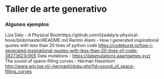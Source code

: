# Taller de arte generativo


### Algunos ejemplos
Liza Daly - A Physical Bookhttps://github.com/lizadaly/a-physical-book/blob/master/README.md
Ramtin Alami - How I generated inspirational quotes with less than 20 lines of python code https://codeburst.io/how-i-generated-inspirational-quotes-with-less-than-20-lines-of-code-38273623c905
Data mutations - https://datamutations.aaartgames.xyz/
The sound of space-filling curves - Herman Haverkort http://www.win.tue.nl/~hermanh/doku.php?id=sound_of_space-filling_curves
